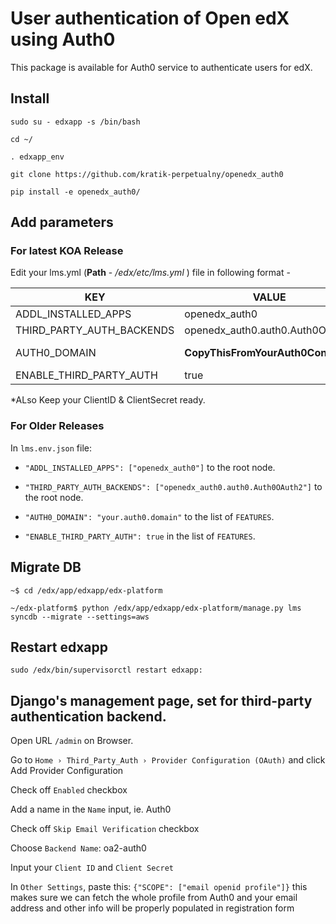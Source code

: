 # User authentication of Open edX using Auth0

This package is available for Auth0 service to authenticate users for edX.


## Install

`sudo su - edxapp -s /bin/bash`

`cd ~/`

`. edxapp_env`

`git clone https://github.com/kratik-perpetualny/openedx_auth0`

`pip install -e openedx_auth0/`


## Add parameters

### For latest KOA Release

Edit your lms.yml (**Path** - _/edx/etc/lms.yml_ ) file in following format - 

| KEY  | VALUE | FIELD_TYPE | YAML_FIELD_LOCATION |
| ------------- | ------------- | ------------- | ------------- |
|  ADDL_INSTALLED_APPS | openedx_auth0  | LIST  | ROOT_NODE  |
|  THIRD_PARTY_AUTH_BACKENDS | openedx_auth0.auth0.Auth0OAuth2  | LIST  | ROOT_NODE  |
|  AUTH0_DOMAIN | **CopyThisFromYourAuth0Console**  | Key-Value Pair  | in **FEATURES**  |
|  ENABLE_THIRD_PARTY_AUTH |  true | Boolean  | in **FEATURES**  |
    
*ALso Keep your ClientID & ClientSecret ready.

### For Older Releases

In `lms.env.json`  file:

- `"ADDL_INSTALLED_APPS": ["openedx_auth0"]` to the root node.

- `"THIRD_PARTY_AUTH_BACKENDS": ["openedx_auth0.auth0.Auth0OAuth2"]` to the root node.

- `"AUTH0_DOMAIN": "your.auth0.domain"` to the list of `FEATURES`.

- `"ENABLE_THIRD_PARTY_AUTH": true` in the list of `FEATURES`.


## Migrate DB

```
~$ cd /edx/app/edxapp/edx-platform
```

```
~/edx-platform$ python /edx/app/edxapp/edx-platform/manage.py lms syncdb --migrate --settings=aws
```


## Restart edxapp

`sudo /edx/bin/supervisorctl restart edxapp:`


## Django's management page, set for third-party authentication backend.

Open URL `/admin` on Browser.

Go to `Home › Third_Party_Auth › Provider Configuration (OAuth)` and click Add Provider Configuration

Check off `Enabled` checkbox

Add a name in the `Name` input, ie. Auth0

Check off `Skip Email Verification` checkbox

Choose `Backend Name`: oa2-auth0

Input your `Client ID` and `Client Secret`

In `Other Settings`, paste this: ```{"SCOPE": ["email openid profile"]}``` this makes sure we can fetch the whole profile from 
Auth0 and your email address and other info will be properly populated in registration form

 

